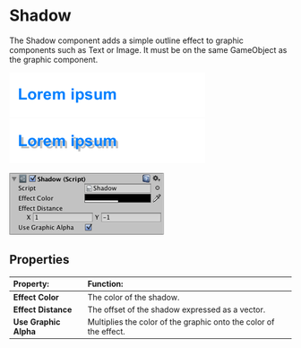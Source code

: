 # Shadow

The Shadow component adds a simple outline effect to graphic components such as Text or Image. It must be on the same
GameObject as the graphic component.

![Text with no effect.](images/UI_TextExample.png)
![Text with Shadow effect.](images/UI_ShadowExample.png)

![](images/UI_ShadowInspector.png)

## Properties

|**Property:** |**Function:** |
|:---|:---|
|**Effect Color** | The color of the shadow. |
|**Effect Distance** | The offset of the shadow expressed as a vector. |
|**Use Graphic Alpha** | Multiplies the color of the graphic onto the color of the effect. |
